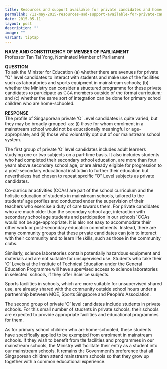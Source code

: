 ```yaml
---
title: Resources and support available for private candidates and homeschoolers
permalink: /11-may-2015-resources-and-support-available-for-private-candidates-and-homeschoolers/
date: 2015-05-11
layout: post
description: ""
image: ""
variant: tiptap
---
```

<p><strong>NAME AND CONSTITUENCY OF MEMBER OF PARLIAMENT</strong>
<br>Professor Tan Tai Yong, Nominated Member of Parliament</p>
<p><strong>QUESTION</strong>
<br>To ask the Minister for Education (a) whether there are avenues for private
"O" level candidates to interact with students and make use of the facilities
such as laboratories and sports equipment in mainstream schools; (b) whether
the Ministry can consider a structured programme for these private candidates
to participate as CCA members outside of the formal curriculum; and (c)
whether the same sort of integration can be done for primary school children
who are home-schooled.</p>
<p><strong>RESPONSE</strong>
<br>The profile of Singaporean private ‘O’ Level candidates is quite varied,
but they may be broadly grouped&nbsp; as:&nbsp;(i) those for whom enrolment
in a mainstream school would not be educationally meaningful or age-appropriate;
and (ii) those who voluntarily opt out of our mainstream school system.</p>
<p>The first group of private ‘O’ level candidates includes adult learners
studying one or two subjects on a part-time basis. It also includes students
who had completed their secondary school education, are more than four
years above secondary school age, or are already eligible for progression
to a post-secondary educational institution to further their education
but nevertheless had chosen to repeat specific “O” Level subjects as private
candidates.</p>
<p>Co-curricular activities (CCAs) are part of the school curriculum and
the holistic education of students in mainstream schools, tailored to the
students’ age profiles and conducted under the supervision of their teachers
who exercise a duty of care towards them. For private candidates who are
much older than the secondary school age, interaction with secondary school
age students and participation in our schools’ CCAs would not be age-appropriate.
It is also not easy to accommodate their other work or post-secondary education
commitments. Instead, there are many community groups that these private
candidates can join to interact with their community and to learn life
skills, such as those in the community clubs.</p>
<p>Similarly, science laboratories contain potentially hazardous equipment
and materials and are not suitable for unsupervised use. Students who take
their ‘O’ Levels at the Institute of Technical Education under the General
Education Programme will have supervised access to science laboratories
in selected&nbsp; schools,&nbsp;if they offer Science subjects.</p>
<p>Sports facilities in schools, which are more suitable for unsupervised
shared use, are already shared with the community outside school hours
under a partnership between MOE, Sports Singapore and People’s Association.</p>
<p>The second group of private ‘O’ level candidates include students in private
schools. For this small number of students in private schools, their schools
are expected to provide appropriate facilities and educational programmes
for them.</p>
<p>As for primary school children who are home-schooled, these students have
specifically applied to be exempted from enrolment in mainstream schools.
If they wish to benefit from the facilities and programmes in our mainstream
schools, the Ministry will facilitate their entry as a student into our
mainstream schools. It remains the Government’s preference that all Singaporean
children attend mainstream schools so that they grow up together with a
common educational experience.</p>
